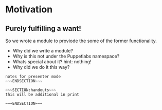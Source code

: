 <!SLIDE>
# Motivation #
## Purely fulfilling a want! ##

So we wrote a module to proviode the some of the former functionality.
  
* Why did we write a module?
* Why is this not under the Puppetlabs namespace?
* Whats special about it? hint: nothing!
* Why did we do it this way?

~~~SECTION:notes~~~
notes for presenter mode
~~~ENDSECTION~~~

~~~SECTION:handouts~~~
this will be additional in print

~~~ENDSECTION~~~

